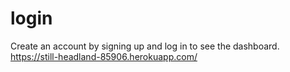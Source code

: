 # login
Create an account by signing up and log in to see the dashboard. <br>
https://still-headland-85906.herokuapp.com/
